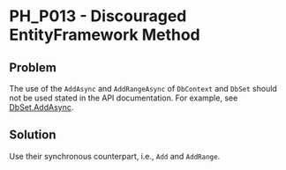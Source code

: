# PH_P013 - Discouraged EntityFramework Method

## Problem

The use of the `AddAsync` and `AddRangeAsync` of `DbContext` and `DbSet` should not be used stated in the API documentation. For example, see [DbSet.AddAsync](https://docs.microsoft.com/en-us/dotnet/api/microsoft.entityframeworkcore.dbset-1.addasync?view=efcore-5.0).

## Solution

Use their synchronous counterpart, i.e., `Add` and `AddRange`.
